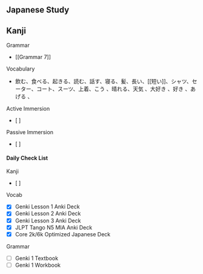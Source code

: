 ## Japanese Study

Kanji
- 

Grammar
- [[Grammar 7]]

Vocabulary
- 飲む、食べる、起きる、読む、話す、寝る、髪、長い、[[短い]]、シャツ、セーター、コート、スーツ、上着、こう 、晴れる、天気 、大好き 、好き 、あげる 、

Active Immersion
- [ ] 

Passive Immersion
- [ ] 

#### Daily Check List
Kanji
- [ ] 

Vocab
- [x] Genki Lesson 1 Anki Deck
- [x] Genki Lesson 2 Anki Deck
- [x] Genki Lesson 3 Anki Deck
- [x] JLPT Tango N5 MIA Anki Deck
- [x] Core 2k/6k Optimized Japanese Deck 

Grammar
- [ ] Genki 1 Textbook
- [ ] Genki 1 Workbook